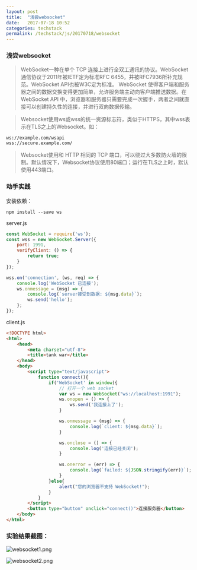 ```yaml
---
layout: post
title:  "浅尝websocket"
date:   2017-07-18 10:52
categories: techstack
permalink: /techstack/js/20170718/websocket
---
```


### 浅尝websocket
> WebSocket一种在单个 TCP 连接上进行全双工通讯的协议。WebSocket通信协议于2011年被IETF定为标准RFC 6455，并被RFC7936所补充规范。WebSocket API也被W3C定为标准。
WebSocket 使得客户端和服务器之间的数据交换变得更加简单，允许服务端主动向客户端推送数据。在 WebSocket API 中，浏览器和服务器只需要完成一次握手，两者之间就直接可以创建持久性的连接，并进行双向数据传输。

> Websocket使用ws或wss的统一资源标志符，类似于HTTPS，其中wss表示在TLS之上的Websocket。如：
>
```
ws://example.com/wsapi
wss://secure.example.com/
```
> Websocket使用和 HTTP 相同的 TCP 端口，可以绕过大多数防火墙的限制。默认情况下，Websocket协议使用80端口；运行在TLS之上时，默认使用443端口。

### 动手实践
安装依赖：
```
npm install --save ws
```
server.js
```js
const WebSocket = require('ws');
const wss = new WebSocket.Server({
    port: 1991,
    verifyClient: () => {
        return true;
    }
});

wss.on('connection', (ws, req) => {
    console.log('WebSocket 已连接');
    ws.onmessage = (msg) => {
        console.log(`server接受到数据: ${msg.data}`);
        ws.send('hello');
    };
});
```

client.js
```html
<!DOCTYPE html>
<html>
    <head>
        <meta charset="utf-8">
        <title>tank war</title>
    </head>
    <body>
        <script type="text/javascript">
            function connect(){
                if('WebSocket' in window){
                    // 打开一个 web socket
                    var ws = new WebSocket("ws://localhost:1991");
                    ws.onopen = () => {
                        ws.send('我连接上了');
                    }

                    ws.onmessage = (msg) => {
                        console.log(`client: ${msg.data}`);
                    }

                    ws.onclose = () => {
                        console.log('连接已经关闭');
                    }

                    ws.onerror = (err) => {
                        console.log(`failed: ${JSON.stringify(err)}`);
                    }
                }else{
                    alert("您的浏览器不支持 WebSocket!");
                }
            }
        </script>
        <button type="button" onclick="connect()">连接服务器</button>
    </body>
</html>
```

### 实验结果截图：

![websocket1.png](https://i.loli.net/2017/07/18/596d7660353b7.png)

![websocket2.png](https://i.loli.net/2017/07/18/596d766034939.png)

